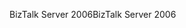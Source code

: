<span data-ttu-id="c7003-101">BizTalk Server 2006</span><span class="sxs-lookup"><span data-stu-id="c7003-101">BizTalk Server 2006</span></span>